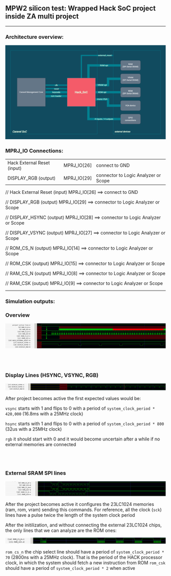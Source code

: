
## **MPW2 silicon test: Wrapped Hack SoC project inside ZA multi project**
---
### **Architecture overview:**

![](docs/wrapped_hack_soc_design_overview.png)

### **MPRJ_IO Connections:**

| |  | |
|---|---|---|
|Hack External Reset (input)|MPRJ_IO[26]|connect to GND|
|DISPLAY_RGB (output)|MPRJ_IO[29]|connector to Logic Analyzer or Scope|


// Hack External Reset (input)
MPRJ_IO[26]  ==> connect to GND

// DISPLAY_RGB (output)
MPRJ_IO[29] ==> connector to Logic Analyzer or Scope

// DISPLAY_HSYNC (output)
MPRJ_IO[28] ==> connector to Logic Analyzer or Scope

// DISPLAY_VSYNC (output)
MPRJ_IO[27] ==> connector to Logic Analyzer or Scope

// ROM_CS_N (output)
MPRJ_IO[14] ==> connector to Logic Analyzer or Scope

// ROM_CSK (output)
MPRJ_IO[15] ==> connector to Logic Analyzer or Scope

// RAM_CS_N (output)
MPRJ_IO[8] ==> connector to Logic Analyzer or Scope

// RAM_CSK (output)
MPRJ_IO[9] ==> connector to Logic Analyzer or Scope

---
### **Simulation outputs:**


### Overview

![](docs/simulation_overview.png)

<br/>
<br/>


### Display Lines (HSYNC, VSYNC, RGB)

![](docs/simulation_DisplayLines.png)

After project becomes active the first expected values would be:

`vsync` starts with 1 and flips to 0 with a period of `system_clock_period * 420,000` (16.8ms with a 25MHz clock)

`hsync` starts with 1 and flips to 0 with a period of `system_clock_period * 800` (32us with a 25MHz clock)

`rgb` it should start with 0 and it would become uncertain after a while if no external memories are connected


<br/>
<br/>

### External SRAM SPI lines

![](docs/simulation_SRAM_SPI_Lines.png)

After the project becomes active it configures the 23LC1024 memories (ram, rom, vram) sending this commands.
For reference, all the clock (`sck`) lines have a pulse twice the length of the system clock period 

After the initilization, and without connecting the external 23LC1024 chips, the only lines that we can analyze are the ROM ones:

![](docs/simulation_ROM_Lines.png)

`rom_cs_n` the chip select line should have a period of `system_clock_period * 70` (2800ns with a 25MHz clock). That is the period of the HACK processor clock, in which the system should fetch a new instruction from ROM
`rom_csk` should have a period of `system_clock_period * 2` when active




